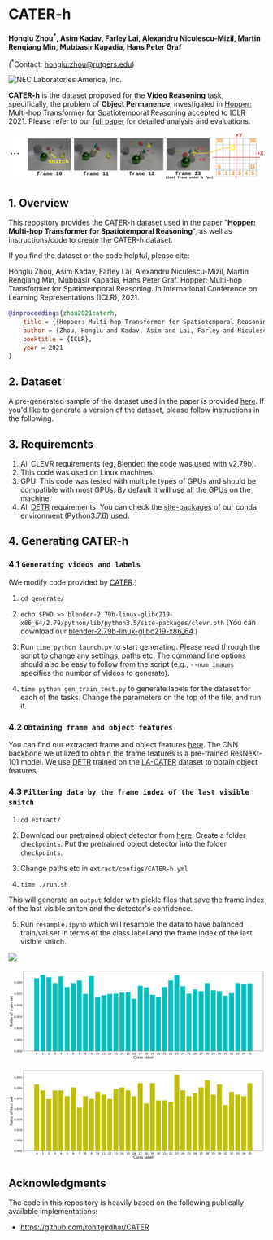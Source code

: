 CATER-h
==================================================
**Honglu Zhou<sup>*</sup>, Asim Kadav, Farley Lai, Alexandru Niculescu-Mizil, Martin Renqiang Min, Mubbasir Kapadia, Hans Peter Graf**

(<sup>*</sup>Contact: honglu.zhou@rutgers.edu)

![NEC Laboratories America, Inc.](http://www.nec-labs.com/static/images/layout/nec-laboratories-site-logo.jpg)


**CATER-h** is the dataset proposed for the **Video Reasoning** task, specifically, the problem of **Object Permanence**, investigated in [Hopper: Multi-hop Transformer for Spatiotemporal Reasoning](https://openreview.net/pdf?id=MaZFq7bJif7) accepted to ICLR 2021.
Please refer to our [full paper](https://openreview.net/pdf?id=MaZFq7bJif7) for detailed analysis and evaluations.

![](snitch_localization.png)


## 1. Overview

This repository provides the CATER-h dataset used in the paper "**Hopper: Multi-hop Transformer for Spatiotemporal Reasoning**", as well as instructions/code to create the CATER-h dataset.

If you find the dataset or the code helpful, please cite:

Honglu Zhou, Asim Kadav, Farley Lai, Alexandru Niculescu-Mizil, Martin Renqiang Min, Mubbasir Kapadia, Hans Peter Graf. Hopper: Multi-hop Transformer for Spatiotemporal Reasoning. In International Conference on Learning Representations (ICLR), 2021.

```bibtex
@inproceedings{zhou2021caterh,
    title = {{Hopper: Multi-hop Transformer for Spatiotemporal Reasoning}},
    author = {Zhou, Honglu and Kadav, Asim and Lai, Farley and Niculescu-Mizil, Alexandru and Min, Martin Renqiang and Kapadia, Mubbasir and Graf, Hans Peter},
    booktitle = {ICLR},
    year = 2021
}  
```

## 2. Dataset

A pre-generated sample of the dataset used in the paper is provided [here](https://drive.google.com/drive/folders/1cEPXQ6VYnMSqA5BuQsC43QhjWP2KQw_I?usp=sharing).
If you'd like to generate a version of the dataset, please follow instructions in the following.

## 3. Requirements
1. All CLEVR requirements (eg, Blender: the code was used with v2.79b).
2. This code was used on Linux machines.
3. GPU: This code was tested with multiple types of GPUs and should be compatible with most GPUs. By default it will use all the GPUs on the machine.
4. All [DETR](https://github.com/facebookresearch/detr) requirements.
You can check the [site-packages](https://drive.google.com/file/d/1sv9Fq6Id6gn9Olg4FIsTTSF0HcsUSrwc/view?usp=sharing) of our conda environment (Python3.7.6) used.

## 4. Generating CATER-h

### 4.1  ```Generating videos and labels```
(We modify code provided by [CATER](https://github.com/rohitgirdhar/CATER).)

1. ```cd generate/```

2. ```echo $PWD >> blender-2.79b-linux-glibc219-x86_64/2.79/python/lib/python3.5/site-packages/clevr.pth```
(You can download our [blender-2.79b-linux-glibc219-x86_64](https://drive.google.com/file/d/1GyoBnXBGbXn_sl37_eHR41gxPq5quLGX/view?usp=sharing).)

3. Run ```time python launch.py``` to start generating. Please read through the script to change any settings, paths etc. The command line options should also be easy to follow from the script (e.g., ```--num_images``` specifies the number of videos to generate).

4. ```time python gen_train_test.py``` to generate labels for the dataset for each of the tasks. Change the parameters on the top of the file, and run it.
  
### 4.2  ```Obtaining frame and object features```
You can find our extracted frame and object features [here](https://drive.google.com/file/d/1591853VR4W3f8cLGSfeCMzc1ZbL04nvL/view?usp=sharing). The CNN backbone we utilized to obtain the frame features is a pre-trained ResNeXt-101 model. We use [DETR](https://github.com/facebookresearch/detr) trained on the [LA-CATER](https://chechiklab.biu.ac.il/~avivshamsian/OP/OP_HTML.html) dataset to obtain object features. 

### 4.3 ```Filtering data by the frame index of the last visible snitch```
1. ```cd extract/```

2. Download our pretrained object detector from [here](https://drive.google.com/file/d/1Tqq5PuX6rNtX70DKpUd3xfexZ-3Aij_9/view?usp=sharing). Create a folder ```checkpoints```. Put the pretrained object detector into the folder ```checkpoints```.

3. Change paths etc in ```extract/configs/CATER-h.yml```

4. ```time ./run.sh```

This will generate an ```output``` folder with pickle files that save the frame index of the last visible snitch and the detector's confidence.

5. Run ```resample.ipynb``` which will resample the data to have balanced train/val set in terms of the class label and the frame index of the last visible snitch.

![](extract/CATER-h_plot_frame_last_visible_snitch.png)

![](extract/CATER-h_train_class_label_distribution.png)

![](extract/CATER-h_val_class_label_distribution.png)

  
## Acknowledgments
The code in this repository is heavily based on the following publically available implementations:
- https://github.com/rohitgirdhar/CATER
